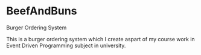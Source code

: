 # BeefAndBuns
Burger Ordering System

This is a burger ordering system which I create aspart of my course work in Event Driven Programming subject in university.
